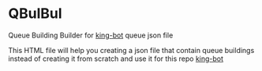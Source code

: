 # QBulBul
Queue Building Builder for [king-bot](https://github.com/scriptworld-git/king-bot)
 queue json file

This HTML file will help you creating a json file that contain queue buildings instead of creating it from scratch
and use it for this repo [king-bot](https://github.com/scriptworld-git/king-bot)
